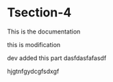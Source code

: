 # Tsection-4

This is the documentation 

this is modification 

dev added this part
dasfdasfafasdf

hjgtnfgydcgfsdxgf
